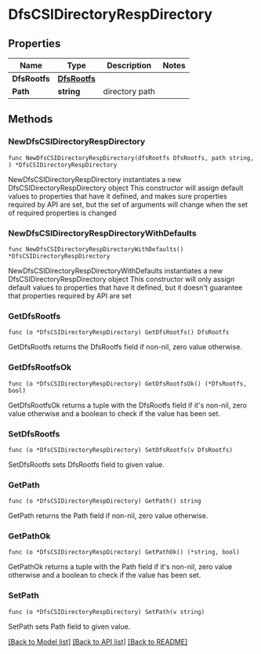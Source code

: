 # DfsCSIDirectoryRespDirectory

## Properties

Name | Type | Description | Notes
------------ | ------------- | ------------- | -------------
**DfsRootfs** | [**DfsRootfs**](DfsRootfs.md) |  | 
**Path** | **string** | directory path | 

## Methods

### NewDfsCSIDirectoryRespDirectory

`func NewDfsCSIDirectoryRespDirectory(dfsRootfs DfsRootfs, path string, ) *DfsCSIDirectoryRespDirectory`

NewDfsCSIDirectoryRespDirectory instantiates a new DfsCSIDirectoryRespDirectory object
This constructor will assign default values to properties that have it defined,
and makes sure properties required by API are set, but the set of arguments
will change when the set of required properties is changed

### NewDfsCSIDirectoryRespDirectoryWithDefaults

`func NewDfsCSIDirectoryRespDirectoryWithDefaults() *DfsCSIDirectoryRespDirectory`

NewDfsCSIDirectoryRespDirectoryWithDefaults instantiates a new DfsCSIDirectoryRespDirectory object
This constructor will only assign default values to properties that have it defined,
but it doesn't guarantee that properties required by API are set

### GetDfsRootfs

`func (o *DfsCSIDirectoryRespDirectory) GetDfsRootfs() DfsRootfs`

GetDfsRootfs returns the DfsRootfs field if non-nil, zero value otherwise.

### GetDfsRootfsOk

`func (o *DfsCSIDirectoryRespDirectory) GetDfsRootfsOk() (*DfsRootfs, bool)`

GetDfsRootfsOk returns a tuple with the DfsRootfs field if it's non-nil, zero value otherwise
and a boolean to check if the value has been set.

### SetDfsRootfs

`func (o *DfsCSIDirectoryRespDirectory) SetDfsRootfs(v DfsRootfs)`

SetDfsRootfs sets DfsRootfs field to given value.


### GetPath

`func (o *DfsCSIDirectoryRespDirectory) GetPath() string`

GetPath returns the Path field if non-nil, zero value otherwise.

### GetPathOk

`func (o *DfsCSIDirectoryRespDirectory) GetPathOk() (*string, bool)`

GetPathOk returns a tuple with the Path field if it's non-nil, zero value otherwise
and a boolean to check if the value has been set.

### SetPath

`func (o *DfsCSIDirectoryRespDirectory) SetPath(v string)`

SetPath sets Path field to given value.



[[Back to Model list]](../README.md#documentation-for-models) [[Back to API list]](../README.md#documentation-for-api-endpoints) [[Back to README]](../README.md)


